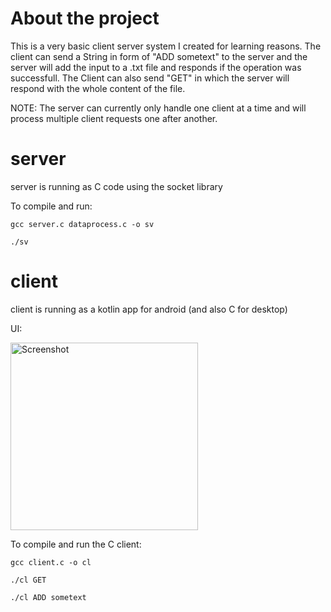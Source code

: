 # About the project
This is a very basic client server system I created for learning reasons. The client can send a String in form of "ADD sometext" to the server and the server will add the input to a .txt file and responds if the operation was successfull. The Client can also send "GET" in which the server will respond with the whole content of the file.

NOTE: The server can currently only handle one client at a time and will process multiple client requests one after another.

# server
server is running as C code using the socket library

To compile and run:

`gcc server.c dataprocess.c -o sv`

`./sv`

# client
client is running as a kotlin app for android (and also C for desktop)

UI:

<img src="https://github.com/drashie/simple-client-server/assets/106255805/74deab58-a5dd-4e78-808b-d0a22735634e" alt="Screenshot" width="300">

To compile and run the C client:

`gcc client.c -o cl`

`./cl GET`

`./cl ADD sometext`

